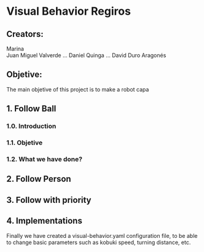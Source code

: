 # Visual Behavior Regiros

## Creators:
Marina <surname> <br />
Juan Miguel Valverde ...
Daniel Quinga ...
David Duro Aragonés
   
## Objetive: 
The main objetive of this project is to make a robot capa
   
## 1. Follow Ball

### 1.0. Introduction

### 1.1. Objetive


### 1.2. What we have done?



   
   
## 2. Follow Person
   
## 3. Follow with priority
   
## 4. Implementations
   Finally we have created a visual-behavior.yaml configuration file, to be able to change basic parameters such as kobuki speed, turning distance, etc.
